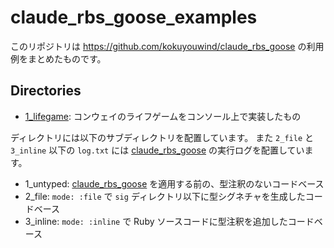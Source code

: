 claude_rbs_goose_examples
=========================

このリポジトリは https://github.com/kokuyouwind/claude_rbs_goose の利用例をまとめたものです。

## Directories

 * [1_lifegame](https://github.com/kokuyouwind/claude_rbs_goose_examples/tree/main/1_lifegame): コンウェイのライフゲームをコンソール上で実装したもの

ディレクトリには以下のサブディレクトリを配置しています。
また `2_file` と `3_inline` 以下の `log.txt` には [claude_rbs_goose](https://github.com/kokuyouwind/claude_rbs_goose) の実行ログを配置しています。

 * 1_untyped: [claude_rbs_goose](https://github.com/kokuyouwind/claude_rbs_goose) を適用する前の、型注釈のないコードベース
 * 2_file: `mode: :file` で `sig` ディレクトリ以下に型シグネチャを生成したコードベース
 * 3_inline: `mode: :inline` で Ruby ソースコードに型注釈を追加したコードベース
